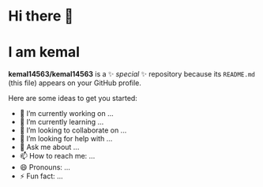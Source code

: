 <h1> Hi there 👋</h1>
<h1> I am kemal </h1>
<p>
 <a target="_blank" href="https://trailhead.salesforce.com/today" My TrailHead Profile></a>
</p>

**kemal14563/kemal14563** is a ✨ _special_ ✨ repository because its `README.md` (this file) appears on your GitHub profile.

Here are some ideas to get you started:

- 🔭 I’m currently working on ...
- 🌱 I’m currently learning ...
- 👯 I’m looking to collaborate on ...
- 🤔 I’m looking for help with ...
- 💬 Ask me about ...
- 📫 How to reach me: ...
- 😄 Pronouns: ...
- ⚡ Fun fact: ...
